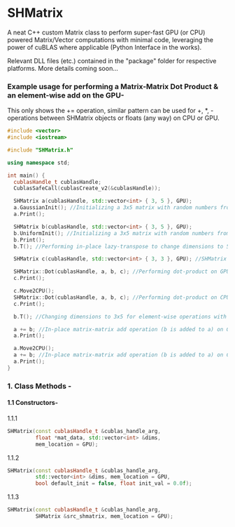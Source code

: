 # SHMatrix
A neat C++ custom Matrix class to perform super-fast GPU (or CPU) powered Matrix/Vector computations with minimal code, leveraging the power of cuBLAS where applicable (Python Interface in the works).

Relevant DLL files (etc.) contained in the "package" folder for respective platforms. More details coming soon...

### Example usage for performing a Matrix-Matrix Dot Product & an element-wise add on the GPU- 
This only shows the += operation, similar pattern can be used for +, *, - operations between SHMatrix objects or floats (any way) on CPU or GPU.

```c++
#include <vector>
#include <iostream>

#include "SHMatrix.h"

using namespace std;

int main() {
  cublasHandle_t cublasHandle;
  CublasSafeCall(cublasCreate_v2(&cublasHandle));

  SHMatrix a(cublasHandle, std::vector<int> { 3, 5 }, GPU);
  a.GaussianInit(); //Initializing a 3x5 matrix with random numbers from gaussian distribution.
  a.Print();

  SHMatrix b(cublasHandle, std::vector<int> { 3, 5 }, GPU);
  b.UniformInit(); //Initializing a 3x5 matrix with random numbers from uniform distribution.
  b.Print();
  b.T(); //Performing in-place lazy-transpose to change dimensions to 5x3.

  SHMatrix c(cublasHandle, std::vector<int> { 3, 3 }, GPU); //SHMatrix to store dot-product results.

  SHMatrix::Dot(cublasHandle, a, b, c); //Performing dot-product on GPU.
  c.Print();

  c.Move2CPU();
  SHMatrix::Dot(cublasHandle, a, b, c); //Performing dot-product on CPU.
  c.Print();

  b.T(); //Changing dimensions to 3x5 for element-wise operations with a.

  a += b; //In-place matrix-matrix add operation (b is added to a) on GPU.
  a.Print();

  a.Move2CPU();
  a += b; //In-place matrix-matrix add operation (b is added to a) on CPU.
  a.Print();
}
```

### 1. Class Methods -
#### 1.1 __Constructors-__
  1.1.1
  ```c++
  SHMatrix(const cublasHandle_t &cublas_handle_arg,
           float *mat_data, std::vector<int> &dims,
           mem_location = GPU);
  ```
  1.1.2
  ```c++
  SHMatrix(const cublasHandle_t &cublas_handle_arg,
           std::vector<int> &dims, mem_location = GPU,
           bool default_init = false, float init_val = 0.0f);
  ```
  1.1.3
  ```c++
  SHMatrix(const cublasHandle_t &cublas_handle_arg,
           SHMatrix &src_shmatrix, mem_location = GPU);
  ```
